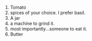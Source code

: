 1. Tomato
2. spices of your choice. I prefer basil.
3. A jar
4. a machine to grind it.
5. most importantly...someone to eat it.
6. Butter